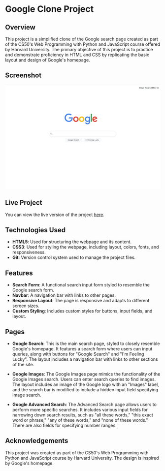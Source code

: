 # Google Clone Project

## Overview
This project is a simplified clone of the Google search page created as part of the CS50's Web Programming with Python and JavaScript course offered by Harvard University. The primary objective of this project is to practice and demonstrate proficiency in HTML and CSS by replicating the basic layout and design of Google's homepage.

## Screenshot
![Google Clone Screenshot](./assets/images/readme/google-search-1.jpg)

## Live Project
You can view the live version of the project [here](https://your-live-project-url.com).

## Technologies Used
- **HTML5**: Used for structuring the webpage and its content.
- **CSS3**: Used for styling the webpage, including layout, colors, fonts, and responsiveness.
- **Git**: Version control system used to manage the project files.

## Features
- **Search Form**: A functional search input form styled to resemble the Google search form.
- **Navbar**: A navigation bar with links to other pages.
- **Responsive Layout**: The page is responsive and adapts to different screen sizes.
- **Custom Styling**: Includes custom styles for buttons, input fields, and layout.

## Pages
- **Google Search**:
  This is the main search page, styled to closely resemble Google's homepage. It features a search form where users can input queries, along with buttons for "Google Search" and "I'm Feeling Lucky". The layout includes a navigation bar with links to other sections of the site.

- **Google Images**:
  The Google Images page mimics the functionality of the Google Images search. Users can enter search queries to find images. The layout includes an image of the Google logo with an "Images" label, and the search bar is modified to include a hidden input field specifying image search.

- **Google Advanced Search**:
  The Advanced Search page allows users to perform more specific searches. It includes various input fields for narrowing down search results, such as "all these words," "this exact word or phrase," "any of these words," and "none of these words." There are also fields for specifying number ranges.

## Acknowledgements
This project was created as part of the CS50's Web Programming with Python and JavaScript course by Harvard University. The design is inspired by Google's homepage.


